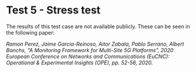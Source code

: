 # Test 5 - Stress test

The results of this test case are not available publicly. These can be seen in the following paper:

*Ramon Perez, Jaime Garcia-Reinoso, Aitor Zabala, Pablo Serrano, Albert Banchs, “A Monitoring Framework for Multi-Site 5G Platforms”, 2020 European Conference on Networks and Communications (EuCNC): Operational & Experimental Insights (OPE), pp. 52-56, 2020.*